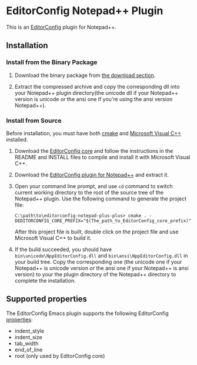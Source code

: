 # EditorConfig Notepad++ Plugin

This is an [EditorConfig][] plugin for Notepad++.

## Installation

### Install from the Binary Package

1.  Download the binary package from [the download section][download].

2.  Extract the compressed archive and copy the corresponding dll into your
    Notepad++ plugin directory(the unicode dll if your Notepad++ version is
    unicode or the ansi one if you're using the ansi version Notepad++).


### Install from Source

Before installation, you must have both [cmake][] and [Microsoft Visual C++][]
installed.

1.  Download the [EditorConfig core][] and follow the instructions in the README
    and INSTALL files to compile and install it with Microsoft Visual C++.

2.  Download the [EditorConfig plugin for Notepad++][] and extract it.

3.  Open your command line prompt, and use `cd` command to switch current
    working directory to the root of the source tree of the Notepad++ plugin.
    Use the following command to generate the project file:
   
        C:\path\to\editorconfig-notepad-plus-plus> cmake . -DEDITORCONFIG_CORE_PREFIX="$(The_path_to_EditorConfig_core_prefix)"
   
    After this project file is built, double click on the project file and use
    Microsoft Visual C++ to build it.

4.  If the build succeeded, you should have `bin\unicode\NppEditorConfig.dll`
    and `bin\ansi\NppEditorConfig.dll` in your build tree. Copy the
    corresponding one (the unicode one if your Notepad++ is unicode version or
    the ansi one if your Notepad++ is ansi version) to your the plugin directory
    of the Notepad++ directory to complete the installation.


## Supported properties

The EditorConfig Emacs plugin supports the following EditorConfig [properties][]:

* indent_style
* indent_size
* tab_width
* end_of_line
* root (only used by EditorConfig core)


[cmake]: http://www.cmake.org
[EditorConfig]: http://editorconfig.org
[EditorConfig core]: https://github.com/editorconfig/editorconfig
[EditorConfig plugin for Notepad++]: https://github.com/editorconfig/editorconfig-notepad-plus-plus
[Microsoft Visual C++]: http://msdn2.microsoft.com/en-us/visualc/default.aspx
[download]: https://github.com/editorconfig/editorconfig-notepad-plus-plus/downloads
[properties]: http://editorconfig.org/#supported-properties

